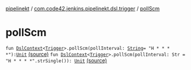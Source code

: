 [pipelinekt](../index.md) / [com.code42.jenkins.pipelinekt.dsl.trigger](index.md) / [pollScm](./poll-scm.md)

# pollScm

`fun `[`DslContext`](../com.code42.jenkins.pipelinekt.dsl/-dsl-context/index.md)`<`[`Trigger`](../com.code42.jenkins.pipelinekt.core/-trigger.md)`>.pollScm(pollInterval: `[`String`](https://kotlinlang.org/api/latest/jvm/stdlib/kotlin/-string/index.html)` = "H * * * *"): `[`Unit`](https://kotlinlang.org/api/latest/jvm/stdlib/kotlin/-unit/index.html) [(source)](https://github.com/code42/pipelinekt/tree/master/dsl/src/main/kotlin/com/code42/jenkins/pipelinekt/dsl/trigger/TriggerDsl.kt#L11)
`fun `[`DslContext`](../com.code42.jenkins.pipelinekt.dsl/-dsl-context/index.md)`<`[`Trigger`](../com.code42.jenkins.pipelinekt.core/-trigger.md)`>.pollScm(pollInterval: Str = "H * * * *".strSingle()): `[`Unit`](https://kotlinlang.org/api/latest/jvm/stdlib/kotlin/-unit/index.html) [(source)](https://github.com/code42/pipelinekt/tree/master/dsl/src/main/kotlin/com/code42/jenkins/pipelinekt/dsl/trigger/TriggerDsl.kt#L15)